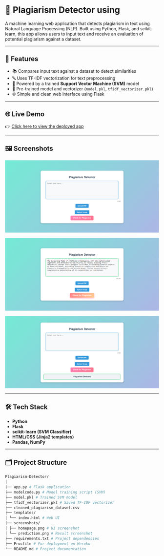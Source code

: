 # 📄 Plagiarism Detector using 

A machine learning web application that detects plagiarism in text using Natural Language Processing (NLP). Built using Python, Flask, and scikit-learn, this app allows users to input text and receive an evaluation of potential plagiarism against a dataset.

---

## 🚀 Features

- 📚 Compares input text against a dataset to detect similarities  
- 🔤 Uses TF-IDF vectorization for text preprocessing  
- 🤖 Powered by a trained **Support Vector Machine (SVM)** model  
- 🧠 Pre-trained model and vectorizer (`model.pkl`, `tfidf_vectorizer.pkl`)  
- 🌐 Simple and clean web interface using Flask

---

## 🌐 Live Demo

👉 [Click here to view the deployed app](https://plagiarism-detector-kn5a.onrender.com/)

---

## 🖼️ Screenshots
![Home Page](Screenshots/Screenshot%202025-05-17%20195539.png)
 
![Input ](Screenshots/Screenshot%202025-05-17%20195626.png)

![Result](Screenshots/Screenshot%202025-05-17%20195648.png)

---

## 🛠️ Tech Stack

- **Python**  
- **Flask**  
- **scikit-learn (SVM Classifier)**  
- **HTML/CSS (Jinja2 templates)**  
- **Pandas, NumPy**

---

## 🗂️ Project Structure

```bash
Plagiarism-Detector/
│
├── app.py # Flask application
├── modelcode.py # Model training script (SVM)
├── model.pkl # Trained SVM model
├── tfidf_vectorizer.pkl # Saved TF-IDF vectorizer
├── cleaned_plagiarism_dataset.csv
├── templates/
│ └── index.html # Web UI
├── screenshots/
│ ├── homepage.png # UI screenshot
│ └── prediction.png # Result screenshot
├── requirements.txt # Project dependencies
├── Procfile # For deployment on Heroku
└── README.md # Project documentation
 ```

